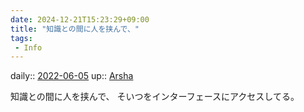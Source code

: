 ```yaml
---
date: 2024-12-21T15:23:29+09:00
title: "知識との間に人を挟んで、"
tags:
 - Info
---
```


daily:: [2022-06-05](Daily_Note/2022-06-05.md)
up:: [Arsha](Bar/Novel/Nacaria/Arsha.md)

知識との間に人を挟んで、
そいつをインターフェースにアクセスしてる。